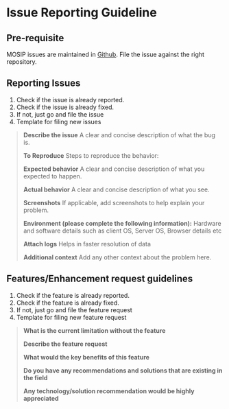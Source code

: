 # Issue Reporting Guideline

## Pre-requisite

MOSIP issues are maintained in [Github](https://github.com/mosip). File the issue against the right repository.

## Reporting Issues

1. Check if the issue is already reported.
2. Check if the issue is already fixed.
3. If not, just go and file the issue
4. Template for filing new issues

> **Describe the issue** A clear and concise description of what the bug is.
>
> **To Reproduce** Steps to reproduce the behavior:
>
> **Expected behavior** A clear and concise description of what you expected to happen.
>
> **Actual behavior** A clear and concise description of what you see.
>
> **Screenshots** If applicable, add screenshots to help explain your problem.
>
> **Environment \(please complete the following information\):** Hardware and software details such as client OS, Server OS, Browser details etc
>
> **Attach logs** Helps in faster resolution of data
>
> **Additional context** Add any other context about the problem here.

## Features/Enhancement request guidelines

1. Check if the feature is already reported.
2. Check if the feature is already fixed.
3. If not, just go and file the feature request
4. Template for filing new feature request

> **What is the current limitation without the feature**
>
> **Describe the feature request**
>
> **What would the key benefits of this feature**
>
> **Do you have any recommendations and solutions that are existing in the field**
>
> **Any technology/solution recommendation would be highly appreciated**

